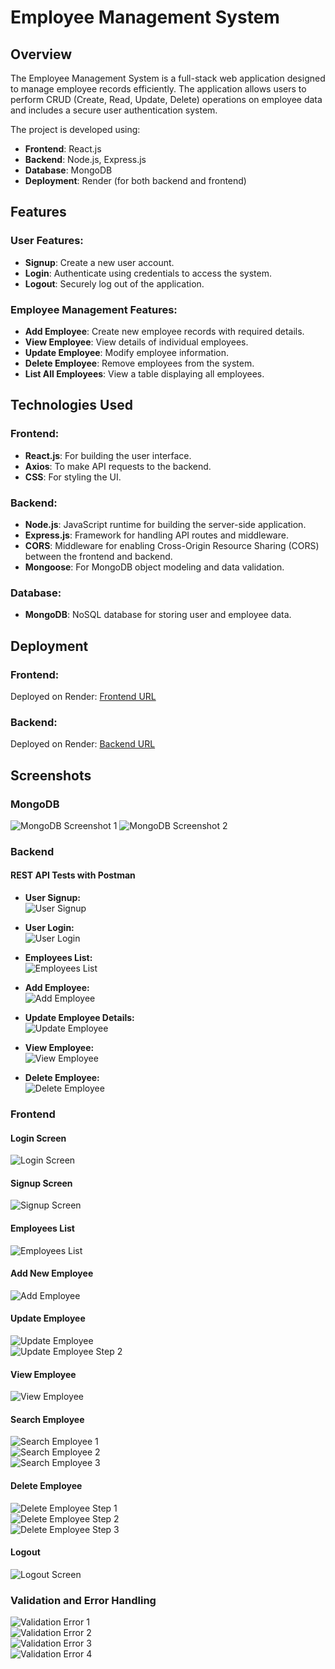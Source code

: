 # Employee Management System

## Overview
The Employee Management System is a full-stack web application designed to manage employee records efficiently. The application allows users to perform CRUD (Create, Read, Update, Delete) operations on employee data and includes a secure user authentication system.

The project is developed using:

- **Frontend**: React.js
- **Backend**: Node.js, Express.js
- **Database**: MongoDB
- **Deployment**: Render (for both backend and frontend)

## Features

### User Features:
- **Signup**: Create a new user account.
- **Login**: Authenticate using credentials to access the system.
- **Logout**: Securely log out of the application.

### Employee Management Features:
- **Add Employee**: Create new employee records with required details.
- **View Employee**: View details of individual employees.
- **Update Employee**: Modify employee information.
- **Delete Employee**: Remove employees from the system.
- **List All Employees**: View a table displaying all employees.

## Technologies Used

### Frontend:
- **React.js**: For building the user interface.
- **Axios**: To make API requests to the backend.
- **CSS**: For styling the UI.

### Backend:
- **Node.js**: JavaScript runtime for building the server-side application.
- **Express.js**: Framework for handling API routes and middleware.
- **CORS**: Middleware for enabling Cross-Origin Resource Sharing (CORS) between the frontend and backend.
- **Mongoose**: For MongoDB object modeling and data validation.

### Database:
- **MongoDB**: NoSQL database for storing user and employee data.

## Deployment

### Frontend:
Deployed on Render: [Frontend URL](https://one01432174-comp3123-assignment2-reactjs-pe0g.onrender.com)

### Backend:
Deployed on Render: [Backend URL](https://one01432174-comp3123-assignment2-reactjs.onrender.com)

## Screenshots

### MongoDB
![MongoDB Screenshot 1](assets/images/image-21.png)
![MongoDB Screenshot 2](assets/images/image-22.png)

### Backend

#### REST API Tests with Postman
- **User Signup:**  
  ![User Signup](assets/images/image-5.png)

- **User Login:**  
  ![User Login](assets/images/image-6.png)

- **Employees List:**  
  ![Employees List](assets/images/image.png)

- **Add Employee:**  
  ![Add Employee](assets/images/image-1.png)

- **Update Employee Details:**  
  ![Update Employee](assets/images/image-3.png)

- **View Employee:**  
  ![View Employee](assets/images/image-2.png)

- **Delete Employee:**  
  ![Delete Employee](assets/images/image-4.png)

### Frontend

#### Login Screen
![Login Screen](assets/images/image-8.png)

#### Signup Screen
![Signup Screen](assets/images/image-7.png)

#### Employees List
![Employees List](assets/images/image-9.png)

#### Add New Employee
![Add Employee](assets/images/image-11.png)

#### Update Employee
![Update Employee](assets/images/image-12.png)  
![Update Employee Step 2](assets/images/image-13.png)

#### View Employee
![View Employee](assets/images/image-10.png)

#### Search Employee
![Search Employee 1](assets/images/image-14.png)  
![Search Employee 2](assets/images/image-15.png)  
![Search Employee 3](assets/images/image-16.png)

#### Delete Employee
![Delete Employee Step 1](assets/images/image-17.png)  
![Delete Employee Step 2](assets/images/image-18.png)  
![Delete Employee Step 3](assets/images/image-19.png)

#### Logout
![Logout Screen](assets/images/image-20.png)

### Validation and Error Handling
![Validation Error 1](assets/images/image-23.png)  
![Validation Error 2](assets/images/image-24.png)  
![Validation Error 3](assets/images/image-25.png)  
![Validation Error 4](assets/images/image-26.png)
